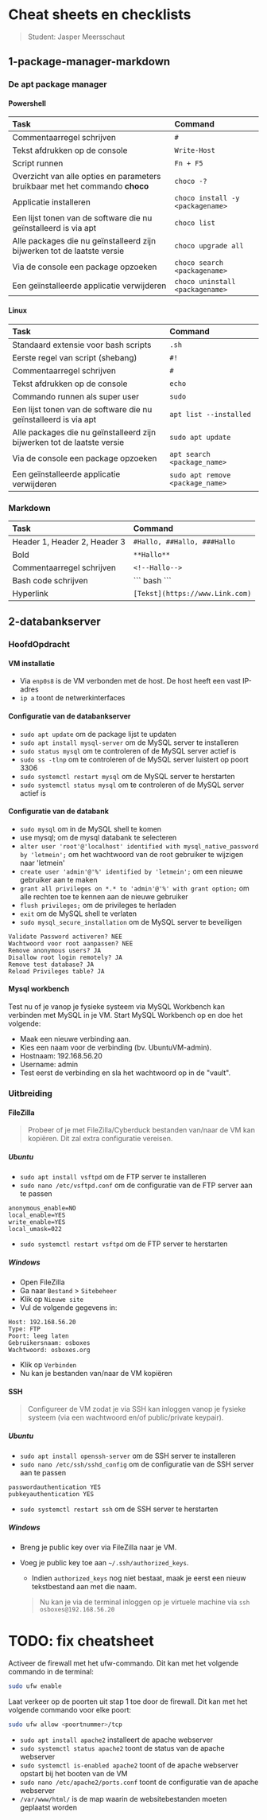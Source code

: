 # Cheat sheets en checklists

> Student: Jasper Meersschaut

## 1-package-manager-markdown

### De apt package manager

#### Powershell

| Task                                                                         | Command                          |
| :--------------------------------------------------------------------------- | :------------------------------- |
| Commentaarregel schrijven                                                    | `#`                              |
| Tekst afdrukken op de console                                                | `Write-Host`                     |
| Script runnen                                                                | `Fn + F5`                        |
| Overzicht van alle opties en parameters bruikbaar met het commando **choco** | `choco -?`                       |
| Applicatie installeren                                                       | `choco install -y <packagename>` |
| Een lijst tonen van de software die nu geïnstalleerd is via apt              | `choco list`                     |
| Alle packages die nu geïnstalleerd zijn bijwerken tot de laatste versie      | `choco upgrade all`              |
| Via de console een package opzoeken                                          | `choco search <packagename>`     |
| Een geïnstalleerde applicatie verwijderen                                    | `choco uninstall <packagename>`  |

#### Linux

| Task                                                                    | Command                          |
| :---------------------------------------------------------------------- | :------------------------------- |
| Standaard extensie voor bash scripts                                    | `.sh`                            |
| Eerste regel van script (shebang)                                       | `#!`                             |
| Commentaarregel schrijven                                               | `#`                              |
| Tekst afdrukken op de console                                           | `echo`                           |
| Commando runnen als super user                                          | `sudo`                           |
| Een lijst tonen van de software die nu geïnstalleerd is via apt         | `apt list --installed`           |
| Alle packages die nu geïnstalleerd zijn bijwerken tot de laatste versie | `sudo apt update`                |
| Via de console een package opzoeken                                     | `apt search <package_name>`      |
| Een geïnstalleerde applicatie verwijderen                               | `sudo apt remove <package_name>` |

### Markdown

| Task                         | Command                          |
| :--------------------------- | :------------------------------- |
| Header 1, Header 2, Header 3 | `#Hallo, ##Hallo, ###Hallo`      |
| Bold                         | `**Hallo**`                      |
| Commentaarregel schrijven    | `<!--Hallo-->`                   |
| Bash code schrijven          | \`\`\` bash \`\`\`               |
| Hyperlink                    | `[Tekst](https://www.Link.com)` |

## 2-databankserver
### HoofdOpdracht
#### VM installatie
- Via `enp0s8` is de VM verbonden met de host. De host heeft een vast IP-adres 
- `ip a` toont de netwerkinterfaces
#### Configuratie van de databankserver
- `sudo apt update` om de package lijst te updaten
- `sudo apt install mysql-server` om de MySQL server te installeren
- `sudo status mysql` om te controleren of de MySQL server actief is
- `sudo ss -tlnp` om te controleren of de MySQL server luistert op poort 3306
- `sudo systemctl restart mysql` om de MySQL server te herstarten
- `sudo systemctl status mysql` om te controleren of de MySQL server actief is
#### Configuratie van de databank
- `sudo mysql` om in de MySQL shell te komen
- use mysql; om de mysql databank te selecteren
- `alter user 'root'@'localhost' identified with mysql_native_password by 'letmein';` om het wachtwoord van de root gebruiker te wijzigen naar 'letmein'
- `create user 'admin'@'%' identified by 'letmein';` om een nieuwe gebruiker aan te maken
- `grant all privileges on *.* to 'admin'@'%' with grant option;` om alle rechten toe te kennen aan de nieuwe gebruiker
- `flush privileges;` om de privileges te herladen
- `exit` om de MySQL shell te verlaten 
- `sudo mysql_secure_installation` om de MySQL server te beveiligen
```
Validate Password activeren? NEE
Wachtwoord voor root aanpassen? NEE
Remove anonymous users? JA
Disallow root login remotely? JA
Remove test database? JA
Reload Privileges table? JA
```
#### Mysql workbench
Test nu of je vanop je fysieke systeem via MySQL Workbench kan verbinden met MySQL in je VM. Start MySQL Workbench op en doe het volgende:
- Maak een nieuwe verbinding aan.
- Kies een naam voor de verbinding (bv. UbuntuVM-admin).
- Hostnaam: 192.168.56.20
- Username: admin
- Test eerst de verbinding en sla het wachtwoord op in de "vault".
### Uitbreiding
#### FileZilla
> Probeer of je met FileZilla/Cyberduck bestanden van/naar de VM kan kopiëren. Dit zal extra configuratie vereisen.
##### Ubuntu
- `sudo apt install vsftpd` om de FTP server te installeren
- `sudo nano /etc/vsftpd.conf` om de configuratie van de FTP server aan te passen
```
anonymous_enable=NO
local_enable=YES
write_enable=YES
local_umask=022
```
- `sudo systemctl restart vsftpd` om de FTP server te herstarten
##### Windows
- Open FileZilla
- Ga naar `Bestand` > `Sitebeheer`
- Klik op `Nieuwe site`
- Vul de volgende gegevens in:
```
Host: 192.168.56.20
Type: FTP
Poort: leeg laten
Gebruikersnaam: osboxes
Wachtwoord: osboxes.org
```
- Klik op `Verbinden`
- Nu kan je bestanden van/naar de VM kopiëren
#### SSH
> Configureer de VM zodat je via SSH kan inloggen vanop je fysieke systeem (via een wachtwoord en/of public/private keypair).
##### Ubuntu
- `sudo apt install openssh-server` om de SSH server te installeren
- `sudo nano /etc/ssh/sshd_config` om de configuratie van de SSH server aan te passen
```
passwordauthentication YES
pubkeyauthentication YES
```
- `sudo systemctl restart ssh` om de SSH server te herstarten
##### Windows
- Breng je public key over via FileZilla naar je VM.
- Voeg je public key toe aan `~/.ssh/authorized_keys`.

  - Indien `authorized_keys` nog niet bestaat, maak je eerst een nieuw tekstbestand aan met die naam.

  > Nu kan je via de terminal inloggen op je virtuele machine via
  > `ssh osboxes@192.168.56.20`

# TODO: fix cheatsheet
Activeer de firewall met het ufw-commando. Dit kan met het volgende commando in de terminal:
```bash	
sudo ufw enable
```	

Laat verkeer op de poorten uit stap 1 toe door de firewall. Dit kan met het volgende commando voor elke poort:
```bash	
sudo ufw allow <poortnummer>/tcp

```	
- `sudo apt install apache2` installeert de apache webserver
- `sudo systemctl status apache2` toont de status van de apache webserver
- `sudo systemctl is-enabled apache2` toont of de apache webserver opstart bij het booten van de VM
- `sudo nano /etc/apache2/ports.conf` toont de configuratie van de apache webserver
- `/var/www/html/` is de map waarin de websitebestanden moeten geplaatst worden